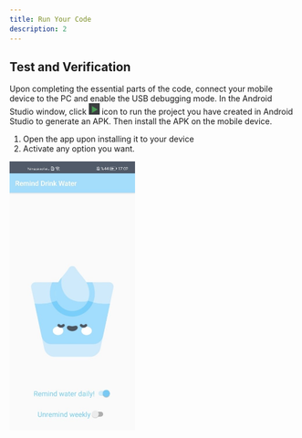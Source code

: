 ```yaml
---
title: Run Your Code
description: 2
---
```


<h2><strong>Test and Verification</strong></h2>
<p>Upon completing the essential parts of the code, connect your mobile device to the PC and enable the USB debugging mode. In the Android Studio window, click   <img style="width: 19.00px" src="https://raw.githubusercontent.com/SinanYilmaz9/PushKitCodelabPage/main/assets/run_image.png" onclick="imageclick(src)">    icon to run the project you have created in Android Studio to generate an APK. Then install the APK on the mobile device.</p>

<ol type="1">
	<li>Open the app upon installing it to your device</li>
	<li>Activate any option you want.</li>
</ol>
<img style="width: 220.00px" src="https://raw.githubusercontent.com/SinanYilmaz9/PushKitCodelabPage/main/assets/remindwaterss.jpg" onclick="imageclick(src)">

